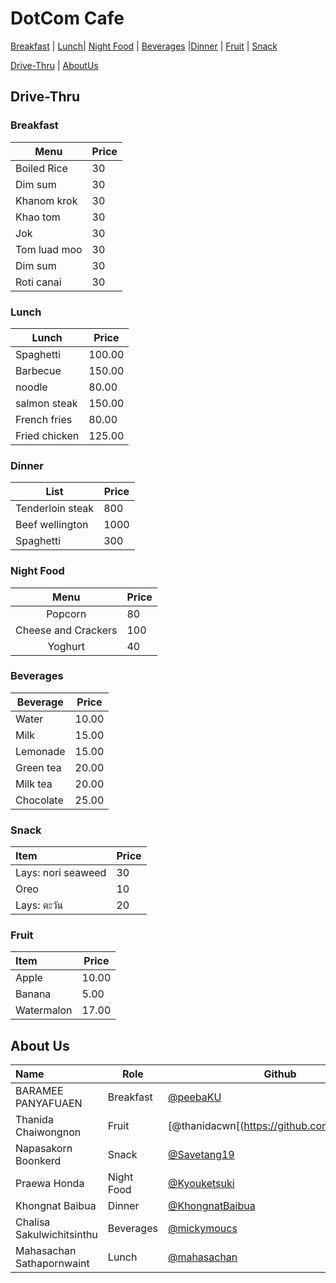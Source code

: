# DotCom Cafe


[Breakfast](Menu.md#Breakfast) | [Lunch](Menu.md#lunch)| [Night Food](Menu.md#Night-Food) | [Beverages](Menu.md/#Beverages) |[Dinner](Menu.md/#Dinner) | [Fruit](Menu.md#Fruit) | [Snack](Menu.md#snack)

[Drive-Thru](#Drive-Thru) | [AboutUs](#About-us)


## Drive-Thru
### Breakfast

| Menu | Price |
| --- | --- |
| Boiled Rice  |  30 |
| Dim sum  |  30 |
| Khanom krok  |  30 |
| Khao tom  |  30 |
| Jok  |  30 |
| Tom luad moo  |  30 |
| Dim sum  |  30 |
| Roti canai |  30 |

### Lunch 

| Lunch | Price | 
| --- | --- |
| Spaghetti | 100.00 |
| Barbecue| 150.00 |
| noodle | 80.00 |
| salmon steak | 150.00 |
| French fries | 80.00 |
| Fried chicken | 125.00 |  

### Dinner
| List             | Price |
|------------------|----|
| Tenderloin steak | 800 |
| Beef wellington  | 1000 |
| Spaghetti | 300 |

### Night Food
| Menu| Price |
|  :---:         |   :---    | 
| Popcorn | 80 | 
| Cheese and Crackers | 100 |
| Yoghurt | 40 |

### Beverages
| Beverage | Price | 
| --- | --- |
| Water | 10.00 |
| Milk | 15.00 |
| Lemonade | 15.00 |
| Green tea | 20.00 |
| Milk tea | 20.00 |
| Chocolate | 25.00 |

### Snack
|Item|Price|
|:---|---|
|Lays: nori seaweed|30|
|Oreo| 10|
|Lays: ตะวัน| 20|


### Fruit

| Item                | Price |
|:-------------------------|----------|
| Apple               | 10.00    |
| Banana             | 5.00       |
| Watermalon              | 17.00       |


## About Us

| Name      | Role      | Github          |
|:----------|-----------|-----------------|
| BARAMEE PANYAFUAEN | Breakfast | [@peebaKU](https://github.com/peebaKU) |
| Thanida Chaiwongnon | Fruit | [@thanidacwn[(https://github.com/thanidacwn) |
| Napasakorn Boonkerd | Snack | [@Savetang19](https://github.com/Savetang19) |
| Praewa Honda| Night Food | [@Kyouketsuki](https://github.com/Kyouketsuki) |
| Khongnat Baibua | Dinner | [@KhongnatBaibua](https://github.com/KhongnatBaibua) |
| Chalisa Sakulwichitsinthu | Beverages | [@mickymoucs](https://github.com/mickymoucs) |
| Mahasachan Sathapornwaint | Lunch | [@mahasachan](https://github.com/mahasachan) |



